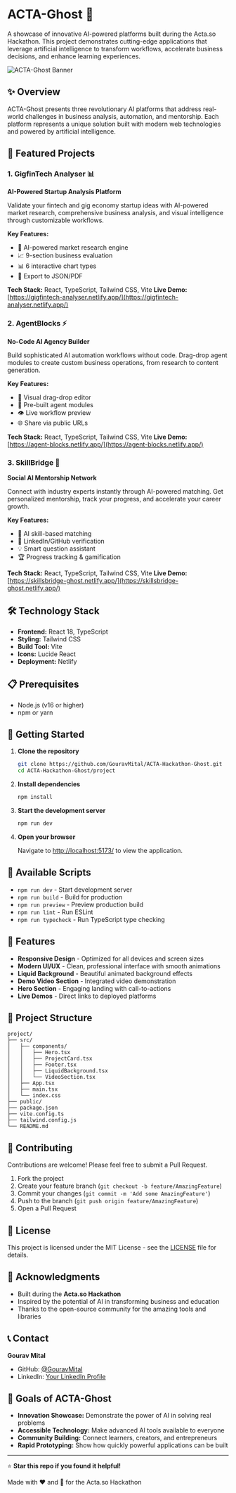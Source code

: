 # ACTA-Ghost 🤖

A showcase of innovative AI-powered platforms built during the Acta.so Hackathon. This project demonstrates cutting-edge applications that leverage artificial intelligence to transform workflows, accelerate business decisions, and enhance learning experiences.

![ACTA-Ghost Banner](https://via.placeholder.com/1200x400/1a1a2e/64ffda?text=ACTA-Ghost+AI+Platforms)

## ✨ Overview

ACTA-Ghost presents three revolutionary AI platforms that address real-world challenges in business analysis, automation, and mentorship. Each platform represents a unique solution built with modern web technologies and powered by artificial intelligence.

## 🚀 Featured Projects

### 1. GigfinTech Analyser 📊

**AI-Powered Startup Analysis Platform**

Validate your fintech and gig economy startup ideas with AI-powered market research, comprehensive business analysis, and visual intelligence through customizable workflows.

**Key Features:**
- 🤖 AI-powered market research engine
- 📈 9-section business evaluation
- 📊 6 interactive chart types
- 📄 Export to JSON/PDF

**Tech Stack:** React, TypeScript, Tailwind CSS, Vite
**Live Demo:** [https://gigfintech-analyser.netlify.app/](https://gigfintech-analyser.netlify.app/)

### 2. AgentBlocks ⚡

**No-Code AI Agency Builder**

Build sophisticated AI automation workflows without code. Drag-drop agent modules to create custom business operations, from research to content generation.

**Key Features:**
- 🎯 Visual drag-drop editor
- 🧩 Pre-built agent modules
- 👁️ Live workflow preview
- 🌐 Share via public URLs

**Tech Stack:** React, TypeScript, Tailwind CSS, Vite
**Live Demo:** [https://agent-blocks.netlify.app/](https://agent-blocks.netlify.app/)

### 3. SkillBridge 🤝

**Social AI Mentorship Network**

Connect with industry experts instantly through AI-powered matching. Get personalized mentorship, track your progress, and accelerate your career growth.

**Key Features:**
- 🎯 AI skill-based matching
- 🔗 LinkedIn/GitHub verification
- 💡 Smart question assistant
- 🏆 Progress tracking & gamification

**Tech Stack:** React, TypeScript, Tailwind CSS, Vite
**Live Demo:** [https://skillsbridge-ghost.netlify.app/](https://skillsbridge-ghost.netlify.app/)

## 🛠️ Technology Stack

- **Frontend:** React 18, TypeScript
- **Styling:** Tailwind CSS
- **Build Tool:** Vite
- **Icons:** Lucide React
- **Deployment:** Netlify

## 📋 Prerequisites

- Node.js (v16 or higher)
- npm or yarn

## 🚀 Getting Started

1. **Clone the repository**
   ```bash
   git clone https://github.com/GouravMital/ACTA-Hackathon-Ghost.git
   cd ACTA-Hackathon-Ghost/project
   ```

2. **Install dependencies**
   ```bash
   npm install
   ```

3. **Start the development server**
   ```bash
   npm run dev
   ```

4. **Open your browser**
   
   Navigate to [http://localhost:5173/](http://localhost:5173/) to view the application.

## 📜 Available Scripts

- `npm run dev` - Start development server
- `npm run build` - Build for production
- `npm run preview` - Preview production build
- `npm run lint` - Run ESLint
- `npm run typecheck` - Run TypeScript type checking

## 🎨 Features

- **Responsive Design** - Optimized for all devices and screen sizes
- **Modern UI/UX** - Clean, professional interface with smooth animations
- **Liquid Background** - Beautiful animated background effects
- **Demo Video Section** - Integrated video demonstration
- **Hero Section** - Engaging landing with call-to-actions
- **Live Demos** - Direct links to deployed platforms

## 📁 Project Structure

```
project/
├── src/
│   ├── components/
│   │   ├── Hero.tsx
│   │   ├── ProjectCard.tsx
│   │   ├── Footer.tsx
│   │   ├── LiquidBackground.tsx
│   │   └── VideoSection.tsx
│   ├── App.tsx
│   ├── main.tsx
│   └── index.css
├── public/
├── package.json
├── vite.config.ts
├── tailwind.config.js
└── README.md
```

## 🤝 Contributing

Contributions are welcome! Please feel free to submit a Pull Request.

1. Fork the project
2. Create your feature branch (`git checkout -b feature/AmazingFeature`)
3. Commit your changes (`git commit -m 'Add some AmazingFeature'`)
4. Push to the branch (`git push origin feature/AmazingFeature`)
5. Open a Pull Request

## 📝 License

This project is licensed under the MIT License - see the [LICENSE](LICENSE) file for details.

## 🙏 Acknowledgments

- Built during the **Acta.so Hackathon**
- Inspired by the potential of AI in transforming business and education
- Thanks to the open-source community for the amazing tools and libraries

## 📞 Contact

**Gourav Mital**
- GitHub: [@GouravMital](https://github.com/GouravMital)
- LinkedIn: [Your LinkedIn Profile](https://linkedin.com/in/your-profile)

## 🎯 Goals of ACTA-Ghost

- **Innovation Showcase:** Demonstrate the power of AI in solving real problems
- **Accessible Technology:** Make advanced AI tools available to everyone
- **Community Building:** Connect learners, creators, and entrepreneurs
- **Rapid Prototyping:** Show how quickly powerful applications can be built

---

⭐ **Star this repo if you found it helpful!**

Made with ❤️ and 🤖 for the Acta.so Hackathon
